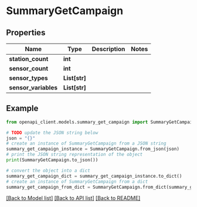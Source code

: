 # SummaryGetCampaign


## Properties

Name | Type | Description | Notes
------------ | ------------- | ------------- | -------------
**station_count** | **int** |  | 
**sensor_count** | **int** |  | 
**sensor_types** | **List[str]** |  | 
**sensor_variables** | **List[str]** |  | 

## Example

```python
from openapi_client.models.summary_get_campaign import SummaryGetCampaign

# TODO update the JSON string below
json = "{}"
# create an instance of SummaryGetCampaign from a JSON string
summary_get_campaign_instance = SummaryGetCampaign.from_json(json)
# print the JSON string representation of the object
print(SummaryGetCampaign.to_json())

# convert the object into a dict
summary_get_campaign_dict = summary_get_campaign_instance.to_dict()
# create an instance of SummaryGetCampaign from a dict
summary_get_campaign_from_dict = SummaryGetCampaign.from_dict(summary_get_campaign_dict)
```
[[Back to Model list]](../README.md#documentation-for-models) [[Back to API list]](../README.md#documentation-for-api-endpoints) [[Back to README]](../README.md)


